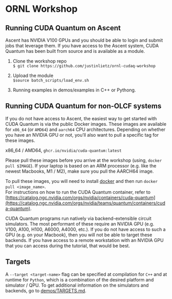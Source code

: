 # ORNL Workshop


## Running CUDA Quantum on Ascent
Ascent has NVIDIA V100 GPUs and you should be able to login and submit jobs that leverage them. If you have access to the Ascent system, CUDA Quantum has been built from source and is available as a module. 

1. Clone the workshop repo  \
`$ git clone https://github.com/justinlietz/ornl-cudaq-workshop` 
 
2. Upload the module \
```$source batch_scripts/load_env.sh ```

3. Running examples in demos/examples in C++ or Pythong.


## Running CUDA Quantum for non-OLCF systems
If you do not have access to Ascent, the easiest way to get started with CUDA Quantum is via the public Docker images. These images are available for `x86_64` (or `AMD64`) and `aarch64` CPU architectures. Depending on whether you have an NVIDIA GPU or not, you’ll also want to pull a specific tag for these images. 
 
x86_64 / AMD64, `ghcr.io/nvidia/cuda-quantum:latest` 
 
Please pull these images before you arrive at the workshop (using, `docker pull $IMAGE`). If your laptop is based on an ARM processor (e.g. like the newest Macbooks, M1 / M2), make sure you pull the AARCH64 image.

To pull these images, you will need to install [docker](https://www.docker.com/) and then run `docker pull <image_name>`.\
For instructions on how to run the CUDA Quantum container, refer to [https://catalog.ngc.nvidia.com/orgs/nvidia/containers/cuda-quantum](https://catalog.ngc.nvidia.com/orgs/nvidia/teams/quantum/containers/cuda-quantum).
 
CUDA Quantum programs run natively via backend-extensible circuit simulators. The most performant of these require an NVIDIA GPU (e.g. V100, A100, H100, A6000, A4000, etc.). If you do not have access to such a GPU (e.g. on your Macbook), then you will not be able to target these backends. If you have access to a remote workstation with an NVIDIA GPU that you can access during the tutorial, that would be best.

## Targets
A `--target <target-name>` flag can be specified at compilation for `C++` and at runtime for `Python`, which is a combination of the desired platform and simulator / QPU. 
To get additional information on the simulators and backends, go to [demos/TARGETS.md](demos/TARGETS.md).

